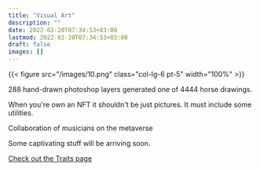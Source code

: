 ```yaml
---
title: "Visual Art"
description: ""
date: 2022-02-20T07:34:53+03:00
lastmod: 2022-02-20T07:34:53+03:00
draft: false
images: []
---
```


<div class="row my-5 py-5">
{{< figure src="/images/10.png" class="col-lg-6 pt-5" width="100%" >}}
<div class="col-lg-6  my-5 py-5">

288 hand-drawn photoshop layers generated one of 4444 horse drawings.

When you're own an NFT it shouldn't be just pictures. It must include some utilities.

Collaboration of musicians on the metaverse

Some captivating stuff will be arriving soon.

[Check out the Traits page <i class="bi bi-arrow-right-short"></i>](/utility/rarity)
</div>
</div>

